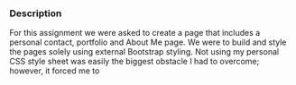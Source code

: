 ### Description ###

For this assignment we were asked to create a page that includes a personal contact, portfolio and About Me page.  We were to build and style the pages solely using external Bootstrap styling.  Not using my personal CSS style sheet was easily the biggest obstacle I had to overcome; however, it forced me to 